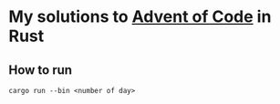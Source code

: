 # My solutions to [Advent of Code](https://adventofcode.com) in Rust

## How to run
```
cargo run --bin <number of day>
```